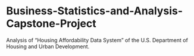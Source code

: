 # Business-Statistics-and-Analysis-Capstone-Project
Analysis of “Housing Affordability Data System” of the U.S. Department of Housing and Urban Development. 
